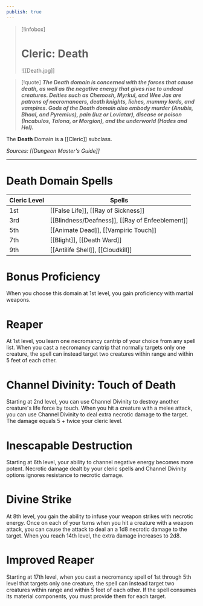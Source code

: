 ```yaml
---
publish: true
---
```

> [!infobox]
> # Cleric: Death
> ![[Death.jpg]]

> [!quote]
> **_The Death domain is concerned with the forces that cause death, as well as the negative energy that gives rise to undead creatures. Deities such as Chemosh, Myrkul, and Wee Jas are patrons of necromancers, death knights, liches, mummy lords, and vampires. Gods of the Death domain also embody murder (Anubis, Bhaal, and Pyremius), pain (Iuz or Loviatar), disease or poison (Incabulos, Talona, or Morgion), and the underworld (Hades and Hel)._**

The **Death** Domain is a [[Cleric]] subclass.

*Sources: [[Dungeon Master's Guide]]*
***
# Death Domain Spells
| Cleric Level | Spells                                          |
| ------------ | ----------------------------------------------- |
| 1st          | [[False Life]], [[Ray of Sickness]]             |
| 3rd          | [[Blindness/Deafness]], [[Ray of Enfeeblement]] |
| 5th          | [[Animate Dead]], [[Vampiric Touch]]            |
| 7th          | [[Blight]], [[Death Ward]]                      |
| 9th          | [[Antilife Shell]], [[Cloudkill]]               |
# Bonus Proficiency
When you choose this domain at 1st level, you gain proficiency with martial weapons.
# Reaper
At 1st level, you learn one necromancy cantrip of your choice from any spell list. When you cast a necromancy cantrip that normally targets only one creature, the spell can instead target two creatures within range and within 5 feet of each other.
# Channel Divinity: Touch of Death
Starting at 2nd level, you can use Channel Divinity to destroy another creature's life force by touch. When you hit a creature with a melee attack, you can use Channel Divinity to deal extra necrotic damage to the target. The damage equals 5 + twice your cleric level.
# Inescapable Destruction
Starting at 6th level, your ability to channel negative energy becomes more potent. Necrotic damage dealt by your cleric spells and Channel Divinity options ignores resistance to necrotic damage.
# Divine Strike
At 8th level, you gain the ability to infuse your weapon strikes with necrotic energy. Once on each of your turns when you hit a creature with a weapon attack, you can cause the attack to deal an a 1d8 necrotic damage to the target. When you reach 14th level, the extra damage increases to 2d8.
# Improved Reaper
Starting at 17th level, when you cast a necromancy spell of 1st through 5th level that targets only one creature, the spell can instead target two creatures within range and within 5 feet of each other. If the spell consumes its material components, you must provide them for each target.